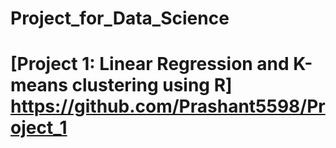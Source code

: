 # Project_for_Data_Science
# [Project 1: Linear Regression and K-means clustering using R] https://github.com/Prashant5598/Project_1

